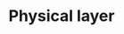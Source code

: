 ---
layout: default
title: Physical layer
description: "Defines the physical characteristics of the network, including Media, hardware and topology"
---